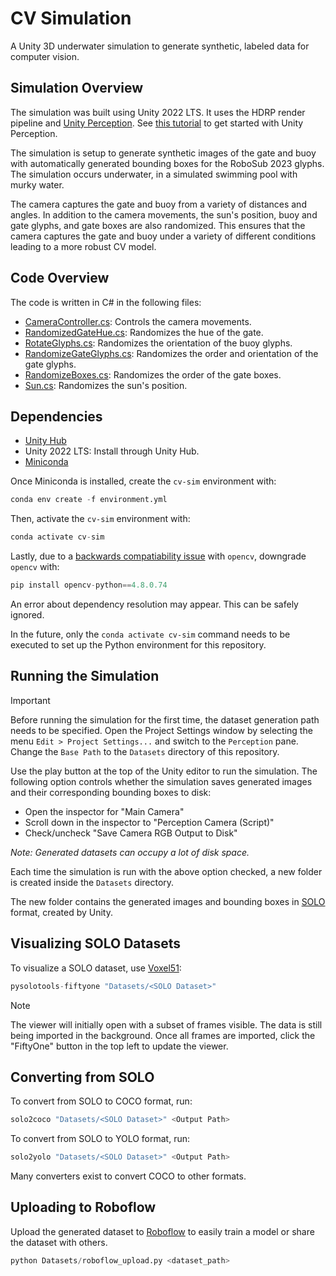 # CV Simulation

A Unity 3D underwater simulation to generate synthetic, labeled data for computer vision.

## Simulation Overview
The simulation was built using Unity 2022 LTS. It uses the HDRP render pipeline and [Unity Perception](https://docs.unity3d.com/Packages/com.unity.perception@1.0/manual/index.html). See [this tutorial](https://github.com/Unity-Technologies/com.unity.perception/blob/main/com.unity.perception/Documentation~/Tutorial/TUTORIAL.md) to get started with Unity Perception.

The simulation is setup to generate synthetic images of the gate and buoy with automatically generated bounding boxes for the RoboSub 2023 glyphs. The simulation occurs underwater, in a simulated swimming pool with murky water.

The camera captures the gate and buoy from a variety of distances and angles. In addition to the camera movements, the sun's position, buoy and gate glyphs, and gate boxes are also randomized. This ensures that the camera captures the gate and buoy under a variety of different conditions leading to a more robust CV model.

## Code Overview
The code is written in C# in the following files:
- [CameraController.cs](/Assets/CameraController.cs): Controls the camera movements.
- [RandomizedGateHue.cs](/Assets/RandomizeGateHue.cs): Randomizes the hue of the gate.
- [RotateGlyphs.cs](/Assets/RotateGlyphs.cs): Randomizes the orientation of the buoy glyphs.
- [RandomizeGateGlyphs.cs](/Assets/RandomizeGateGlyphs.cs): Randomizes the order and orientation of the gate glyphs.
- [RandomizeBoxes.cs](/Assets/RandomizeBoxes.cs): Randomizes the order of the gate boxes.
- [Sun.cs](/Assets/Sun.cs): Randomizes the sun's position.

## Dependencies
- [Unity Hub](https://unity.com/download)
- Unity 2022 LTS: Install through Unity Hub.
- [Miniconda](https://docs.conda.io/projects/miniconda/en/latest/)

Once Miniconda is installed, create the `cv-sim` environment with:
```python
conda env create -f environment.yml
```

Then, activate the `cv-sim` environment with:
```python
conda activate cv-sim
```

Lastly, due to a [backwards compatiability issue](https://github.com/opencv/opencv-python/issues/884) with `opencv`, downgrade `opencv` with:
```python
pip install opencv-python==4.8.0.74
```
An error about dependency resolution may appear. This can be safely ignored.

In the future, only the `conda activate cv-sim` command needs to be executed to set up the Python environment for this repository.

## Running the Simulation
> [!IMPORTANT]
> Before running the simulation for the first time, the dataset generation path needs to be specified. Open the Project Settings window by selecting the menu `Edit > Project Settings...` and switch to the `Perception` pane. Change the `Base Path` to the `Datasets` directory of this repository.

Use the play button at the top of the Unity editor to run the simulation. The following option controls whether the simulation saves generated images and their corresponding bounding boxes to disk:
- Open the inspector for "Main Camera"
- Scroll down in the inspector to "Perception Camera (Script)"
- Check/uncheck "Save Camera RGB Output to Disk"

_Note: Generated datasets can occupy a lot of disk space._

Each time the simulation is run with the above option checked, a new folder is created inside the `Datasets` directory.

The new folder contains the generated images and bounding boxes in [SOLO](https://docs.unity3d.com/Packages/com.unity.perception@1.0/manual/Schema/SoloSchema.html) format, created by Unity.

## Visualizing SOLO Datasets
To visualize a SOLO dataset, use [Voxel51](https://voxel51.com):
```python
pysolotools-fiftyone "Datasets/<SOLO Dataset>"
```

> [!NOTE]
> The viewer will initially open with a subset of frames visible. The data is still being imported in the background. Once all frames are imported, click the "FiftyOne" button in the top left to update the viewer.

## Converting from SOLO
To convert from SOLO to COCO format, run:
```python
solo2coco "Datasets/<SOLO Dataset>" <Output Path>
```

To convert from SOLO to YOLO format, run:
```python
solo2yolo "Datasets/<SOLO Dataset>" <Output Path>
```

Many converters exist to convert COCO to other formats.

## Uploading to Roboflow
Upload the generated dataset to [Roboflow](https://roboflow.com) to easily train a model or share the dataset with others.

```python
python Datasets/roboflow_upload.py <dataset_path>
```